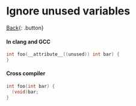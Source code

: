 # Ignore unused variables

[Back](../../index.md#ccpp-compilers){: .button}

#### In clang and GCC

```c
int foo(__attribute__((unused)) int bar) {
}
```

#### Cross compiler

```c
int foo(int bar) {
  (void)bar;
}
```

